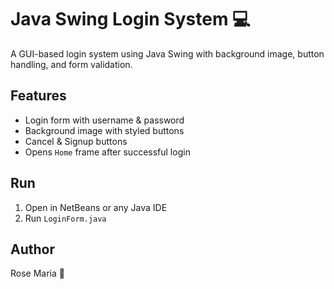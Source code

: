 # Java Swing Login System 💻

A GUI-based login system using Java Swing with background image, button handling, and form validation.

## Features
- Login form with username & password
- Background image with styled buttons
- Cancel & Signup buttons
- Opens `Home` frame after successful login

## Run
1. Open in NetBeans or any Java IDE
2. Run `LoginForm.java`

## Author
Rose Maria 🌸
